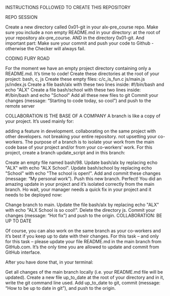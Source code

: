 INSTRUCTIONS FOLLOWED TO CREATE THIS REPOSITORY

REPO SESSION

Create a new directory called 0x01-git in your alx-pre_course repo. Make sure you include a non empty README.md in your directory: at the root of your repository alx-pre_course. AND in the directory 0x01-git. And important part: Make sure your commit and push your code to Github - otherwise the Checker will always fail.

CODING FURY ROAD

For the moment we have an empty project directory containing only a README.md. It’s time to code! Create these directories at the root of your project: bash, c, js Create these empty files: c/c_is_fun.c js/main.js js/index.js Create a file bash/alx with these two lines inside: #!/bin/bash and echo "ALX" Create a file bash/school with these two lines inside: #!/bin/bash and echo "School" Add all these new files to git Commit your changes (message: “Starting to code today, so cool”) and push to the remote server

COLLABORATION IS THE BASE OF A COMPANY A branch is like a copy of your project. It’s used mainly for:

adding a feature in development. collaborating on the same project with other developers. not breaking your entire repository. not upsetting your co-workers. The purpose of a branch is to isolate your work from the main code base of your project and/or from your co-workers’ work. For this project, create a branch update_script and in this branch:

Create an empty file named bash/98. Update bash/alx by replacing echo "ALX" with echo "ALX School". Update bash/school by replacing echo "School" with echo "The school is open!". Add and commit these changes (message: “My personal work”). Push this new branch. Perfect! You did an amazing update in your project and it’s isolated correctly from the main branch. Ho wait, your manager needs a quick fix in your project and it needs to be deployed now:

Change branch to main. Update the file bash/alx by replacing echo "ALX" with echo "ALX School is so cool!". Delete the directory js. Commit your changes (message: “Hot fix”) and push to the origin. COLLABORATION: BE UP TO DATE

Of course, you can also work on the same branch as your co-workers and it’s best if you keep up to date with their changes. For this task – and only for this task – please update your file README.md in the main branch from GitHub.com. It’s the only time you are allowed to update and commit from GitHub interface.

After you have done that, in your terminal:

Get all changes of the main branch locally (i.e. your README.md file will be updated). Create a new file up_to_date at the root of your directory and in it, write the git command line used. Add up_to_date to git, commit (message: “How to be up to date in git”), and push to the origin.
